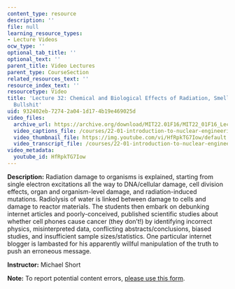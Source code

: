 ```yaml
---
content_type: resource
description: ''
file: null
learning_resource_types:
- Lecture Videos
ocw_type: ''
optional_tab_title: ''
optional_text: ''
parent_title: Video Lectures
parent_type: CourseSection
related_resources_text: ''
resource_index_text: ''
resourcetype: Video
title: 'Lecture 32: Chemical and Biological Effects of Radiation, Smelling Nuclear
  Bullshit'
uid: 932402eb-7274-2a04-1d17-4b19e469025d
video_files:
  archive_url: https://archive.org/download/MIT22.01F16/MIT22_01F16_Lec32_300k.mp4
  video_captions_file: /courses/22-01-introduction-to-nuclear-engineering-and-ionizing-radiation-fall-2016/72be7764a565562c862442b5dedec875_HfRpkTG7Iow.vtt
  video_thumbnail_file: https://img.youtube.com/vi/HfRpkTG7Iow/default.jpg
  video_transcript_file: /courses/22-01-introduction-to-nuclear-engineering-and-ionizing-radiation-fall-2016/0f375736f4b670aed8da3c2d67a793ac_HfRpkTG7Iow.pdf
video_metadata:
  youtube_id: HfRpkTG7Iow
---
```


**Description:** Radiation damage to organisms is explained, starting from single electron excitations all the way to DNA/cellular damage, cell division effects, organ and organism-level damage, and radiation-induced mutations. Radiolysis of water is linked between damage to cells and damage to reactor materials. The students then embark on debunking internet articles and poorly-conceived, published scientific studies about whether cell phones cause cancer (they don’t!) by identifying incorrect physics, misinterpreted data, conflicting abstracts/conclusions, biased studies, and insufficient sample sizes/statistics. One particular internet blogger is lambasted for his apparently willful manipulation of the truth to push an erroneous message.

**Instructor:** Michael Short

**Note:** To report potential content errors, [please use this form](https://forms.gle/8B2zcUvfCtgJdTdE7).